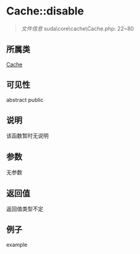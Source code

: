 # Cache::disable

> *文件信息* suda\core\cache\Cache.php: 22~80
## 所属类 

[Cache](../Cache.md)

## 可见性

abstract  public  
## 说明

该函数暂时无说明

## 参数

无参数
## 返回值
返回值类型不定
## 例子

example